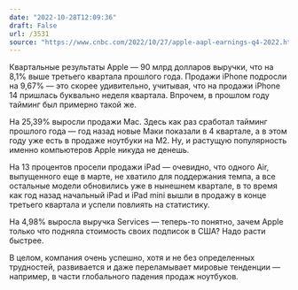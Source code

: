 ```yaml
---
date: "2022-10-28T12:09:36"
draft: False
url: /3531
source: "https://www.cnbc.com/2022/10/27/apple-aapl-earnings-q4-2022.html"
---
```


Квартальные результаты Apple — 90 млрд долларов выручки, что на 8,1% выше третьего квартала прошлого года. Продажи iPhone подросли на 9,67% — это скорее удивительно, учитывая, что на продажи iPhone 14 пришлась буквально неделя квартала. Впрочем, в прошлом году тайминг был примерно такой же. 

На 25,39% выросли продажи Mac. Здесь как раз сработал тайминг прошлого года — год назад новые Маки показали в 4 квартале, а в этом году уже есть в продаже ноутбуки на M2. Ну, и растущую популярность именно компьютеров Apple никуда не денешь.

На 13 процентов просели продажи iPad — очевидно, что одного Air, выпущенного еще в марте, не хватило для поддержания темпа, а все остальные модели обновились уже в нынешнем квартале, в то время как год назад начальный iPad и iPad mini вышли в продажу в конце третьего квартала и успели повлиять на статистику.

На 4,98% выросла выручка Services — теперь-то понятно, зачем Apple только что подняла стоимость своих подписок в США? Надо расти быстрее.

В целом, компания очень успешно, хотя и не без определенных трудностей, развивается и даже переламывает мировые тенденции — например, в части глобального падения продаж ноутбуков.
